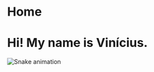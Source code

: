 # Home

<h1> Hi! My name is Vinícius. </h1>
<div>
 
  
   ![Snake animation](https://github.com/ass1sv/ass1sv/blob/output/github-contribution-grid-snake.svg)
